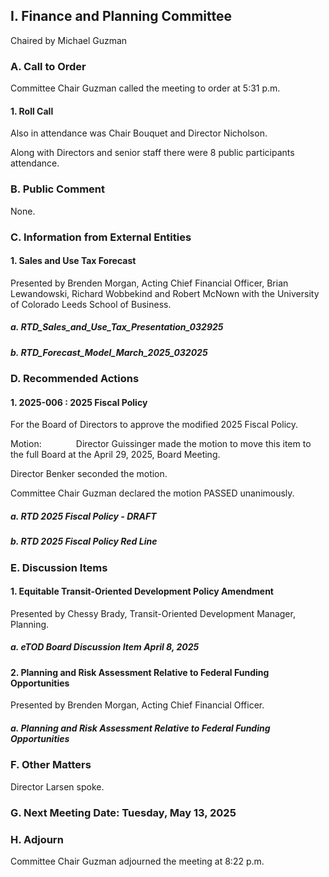 ## I. Finance and Planning Committee

Chaired by Michael Guzman

### A. Call to Order

Committee Chair Guzman called the meeting to order at 5:31 p.m.

#### 1. Roll Call

Also in attendance was Chair Bouquet and Director Nicholson.

Along with Directors and senior staff there were 8 public participants     attendance.

### B. Public Comment

None.

### C. Information from External Entities

#### 1. Sales and Use Tax Forecast

Presented by Brenden Morgan, Acting Chief Financial Officer, Brian Lewandowski, Richard Wobbekind and Robert McNown with the University of Colorado Leeds School of Business.

##### a. RTD_Sales_and_Use_Tax_Presentation_032925

##### b. RTD_Forecast_Model_March_2025_032025

### D. Recommended Actions

#### 1. 2025-006 : 2025 Fiscal Policy

For the Board of Directors to approve the modified 2025 Fiscal Policy.

Motion:              Director Guissinger made the motion to move this item to the full Board at the April 29, 2025, Board Meeting.

Director Benker seconded the motion.

Committee Chair Guzman declared the motion PASSED unanimously.

##### a. RTD 2025 Fiscal Policy - DRAFT

##### b. RTD 2025 Fiscal Policy Red Line

### E. Discussion Items

#### 1. Equitable Transit-Oriented Development Policy Amendment

Presented by Chessy Brady, Transit-Oriented Development Manager, Planning.

##### a. eTOD Board Discussion Item April 8, 2025

#### 2. Planning and Risk Assessment Relative to Federal Funding Opportunities

Presented by Brenden Morgan, Acting Chief Financial Officer.

##### a. Planning and Risk Assessment Relative to Federal Funding Opportunities

### F. Other Matters

Director Larsen spoke.

### G. Next Meeting Date: Tuesday, May 13, 2025

### H. Adjourn

Committee Chair Guzman adjourned the meeting at 8:22 p.m.